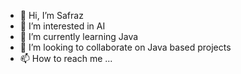 - 👋 Hi, I’m Safraz
- 👀 I’m interested in AI
- 🌱 I’m currently learning Java
- 💞️ I’m looking to collaborate on Java based projects
- 📫 How to reach me ...

<!---
Safraz2/Safraz2 is a ✨ special ✨ repository because its `README.md` (this file) appears on your GitHub profile.
You can click the Preview link to take a look at your changes.
--->
